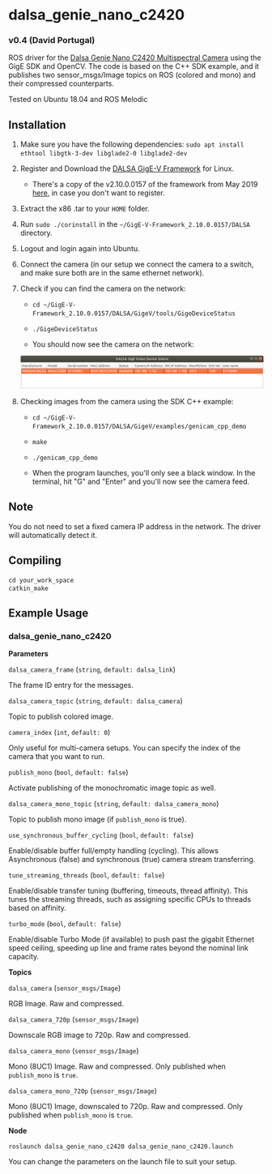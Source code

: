 
# dalsa_genie_nano_c2420

### v0.4 (David Portugal)
ROS driver for the [Dalsa Genie Nano C2420 Multispectral Camera](https://www.edmundoptics.eu/p/c2420-23-color-dalsa-genie-nano-poe-camera/4059/) using the GigE SDK and OpenCV. The code is based on the C++ SDK example, and it publishes two sensor_msgs/Image topics on ROS (colored and mono) and their compressed counterparts.

Tested on Ubuntu 18.04 and ROS Melodic

## Installation

1. Make sure you have the following dependencies: ```sudo apt install ethtool libgtk-3-dev libglade2-0 libglade2-dev```

2. Register and Download the [DALSA GigE-V Framework](https://www.teledynedalsa.com/en/products/imaging/vision-software/linux-gige-v-framework/) for Linux. 
 
    + There's a copy of the v2.10.0.0157 of the framework from May 2019 [here](https://www.dropbox.com/s/617itmz87yzc00b/gige-v-framework_21000157.zip?dl=0), in case you don't want to register.

3. Extract the x86 .tar to your ```HOME``` folder.

4. Run ```sudo ./corinstall``` in the ```~/GigE-V-Framework_2.10.0.0157/DALSA``` directory.

5. Logout and login again into Ubuntu.

6. Connect the camera (in our setup we connect the camera to a switch, and make sure both are in the same ethernet network).

7. Check if you can find the camera on the network:
 
     + ```cd ~/GigE-V-Framework_2.10.0.0157/DALSA/GigeV/tools/GigeDeviceStatus```
 
     + ```./GigeDeviceStatus```
 
     + You should now see the camera on the network:

     ![camera_list](doc/dalsa_genie_cam_list.png)

8. Checking images from the camera using the SDK C++ example:
 
      + ```cd ~/GigE-V-Framework_2.10.0.0157/DALSA/GigeV/examples/genicam_cpp_demo```
 
      + ```make```
 
      + ```./genicam_cpp_demo```
 
      + When the program launches, you'll only see a black window. In the terminal, hit "G" and "Enter" and you'll now see the camera feed.

## Note

You do not need to set a fixed camera IP address in the network. The driver will automatically detect it.

## Compiling

```
cd your_work_space
catkin_make 
```

## Example Usage

### dalsa_genie_nano_c2420



**Parameters**

`dalsa_camera_frame` (`string`, `default: dalsa_link`)

The frame ID entry for the messages.

`dalsa_camera_topic` (`string`, `default: dalsa_camera`)

Topic to publish colored image.

`camera_index` (`int`, `default: 0`)

Only useful for multi-camera setups. You can specify the index of the camera that you want to run.

`publish_mono` (`bool`, `default: false`)

Activate publishing of the monochromatic image topic as well.

`dalsa_camera_mono_topic` (`string`, `default: dalsa_camera_mono`)

Topic to publish mono image (if `publish_mono` is true).

`use_synchronous_buffer_cycling` (`bool`, `default: false`)

Enable/disable buffer full/empty handling (cycling). This allows Asynchronous (false) and synchronous (true) camera stream transferring.

`tune_streaming_threads` (`bool`, `default: false`)

Enable/disable transfer tuning (buffering, timeouts, thread affinity). This tunes the streaming threads, such as assigning specific CPUs to threads based on affinity.

`turbo_mode` (`bool`, `default: false`)

Enable/disable Turbo Mode (if available) to push past the gigabit Ethernet speed ceiling, speeding up line and frame rates beyond the nominal link capacity.



**Topics**

`dalsa_camera` (`sensor_msgs/Image`)

RGB Image. Raw and compressed.

`dalsa_camera_720p` (`sensor_msgs/Image`)

Downscale RGB image to 720p. Raw and compressed.

`dalsa_camera_mono` (`sensor_msgs/Image`)

Mono (8UC1) Image. Raw and compressed. Only published when `publish_mono` is `true`.

`dalsa_camera_mono_720p` (`sensor_msgs/Image`)

Mono (8UC1) Image, downscaled to 720p. Raw and compressed. Only published when `publish_mono` is `true`.



**Node**

```
roslaunch dalsa_genie_nano_c2420 dalsa_genie_nano_c2420.launch
```

You can change the parameters on the launch file to suit your setup.